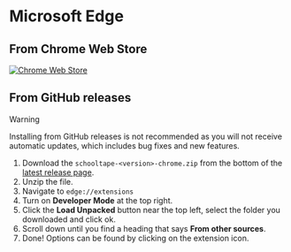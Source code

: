# Microsoft Edge

## From Chrome Web Store

<a href="https://chromewebstore.google.com/detail/schooltape/denkadefchjkchlefgfhdmabagdcefhf"><img alt="Chrome Web Store" src="https://img.shields.io/badge/Chrome_Web_Store-b7bdf8?style=for-the-badge&logo=GoogleChrome&logoColor=24273a"></a>

## From GitHub releases

> [!warning]
> Installing from GitHub releases is not recommended as you will not receive automatic updates, which includes bug fixes and new features.

1. Download the `schooltape-<version>-chrome.zip` from the bottom of the [latest release page](https://github.com/schooltape/schooltape/releases/latest).
2. Unzip the file.
3. Navigate to `edge://extensions`
4. Turn on **Developer Mode** at the top right.
5. Click the **Load Unpacked** button near the top left, select the folder you downloaded and click ok.
6. Scroll down until you find a heading that says **From other sources**.
7. Done! Options can be found by clicking on the extension icon.
